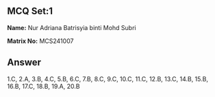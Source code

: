 ## MCQ Set:1

**Name:** Nur Adriana Batrisyia binti Mohd Subri

**Matrix No:** MCS241007

## Answer
1.C, 2.A, 3.B, 4.C, 5.B, 6.C, 7.B, 8.C, 9.C, 10.C, 11.C, 12.B, 13.C, 14.B, 15.B, 16.B, 17.C, 18.B, 19.A, 20.B
